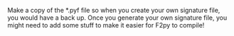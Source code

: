 Make a copy of the *.pyf file so when you create your own signature file, you would have a back up.
Once you generate your own signature file, you might need to add some stuff to make it easier for F2py to compile!
